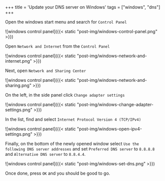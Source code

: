 +++
title = 'Update your DNS server on Windows'
tags = ["windows", "dns"]
+++

Open the windows start menu and search for `Control Panel`

![windows control panel]({{< static "post-img/windows-control-panel.png" >}})

Open `Network and Internet` from the `Control Panel`

![windows control panel]({{< static "post-img/windows-network-and-internet.png" >}})

Next, open `Network and Sharing Center`

![windows control panel]({{< static "post-img/windows-network-and-sharing.png" >}})

On the left, in the side panel click `Change adapter settings`

![windows control panel]({{< static "post-img/windows-change-adapter-settings.png" >}})

In the list, find and select `Internet Protocol Version 4 (TCP/IPv4)`

![windows control panel]({{< static "post-img/windows-open-ipv4-settings.png" >}})

Finally, on the bottom of the newly opened window select `Use the following DNS server addresses` and set `Preferred DNS server` to `8.8.8.8` and `Alternative DNS server` to `8.8.4.4`.

![windows control panel]({{< static "post-img/windows-set-dns.png" >}})

Once done, press `OK` and you should be good to go.
